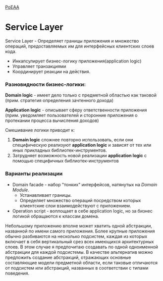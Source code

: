 [PoEAA](../../PoEAA.md)

# Service Layer

Service Layer - Определяет границы приложения и множество операций, предоставляемых им для интерфейсных клиентских слоев кода.

- Инкапсулирует бизнес-логику приложения(application logic)
- Управляет транзакциями
- Координирует реакции на действия.

### Разновидности бизнес-логики:

**Domain logic** - имеет дело только с предметной областью как таковой (прим. стратегия определения зачтенного дохода)

**Application logic** - описывает сферу ответственности приложения (прим. уведомляет пользователей и сторонние приложения о протекании процесса вычисления доходов)

Смешивание логики приводит к:

1. **Domain logic** сложнее повторно использовать, если они специфическую реализуют **application logic** и зависят от тех или иных прикладных библиотек-инструментов.
1. Затрудняет возможность новой реализации **application logic** с помощью специфичных библиотек-инструментов

### Варианты реализации

- Domain facade - набор "тонких" интерфейсов, натянутых на _Domain Module_.
  - Устанавливает границы.
  - Определяет множество операций посредством которых клиентские слои взаимодействуют с приложением.
- Operation script - воплощает в себе application logic, но за бизнес логикой обращаются к классам домена.

Небольшому приложению вполне может хватить одной абстракции, названной по имени самого приложения. Более крупные приложения обычно разбиваются на несколько подсистем, каждая из которых включает в себя вертикальный срез всех имеющихся архитектурных слоев. В этом случае я предпочитаю создавать по одной одноименной абстракции для каждой подсистемы. В качестве альтернатив можно предложить создание абстракций, отражающих основные составляющие модели предметной области, если таковые отличаются от подсистем или абстракций, названных в соответствии с типами поведения.
